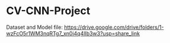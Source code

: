 # CV-CNN-Project

Dataset and Model file:
https://drive.google.com/drive/folders/1-wzFcO5r1WM3nqRTg7_xn0i4q4lIb3w3?usp=share_link

